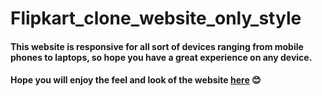 # Flipkart_clone_website_only_style
#### This website is responsive for all sort of devices ranging from mobile phones to laptops, so hope you have a great experience on any device. 
#### Hope you will enjoy the feel and look of the website [here](https://subhajit100.github.io/Flipkart_clone_website_only_style/) :blush: 
